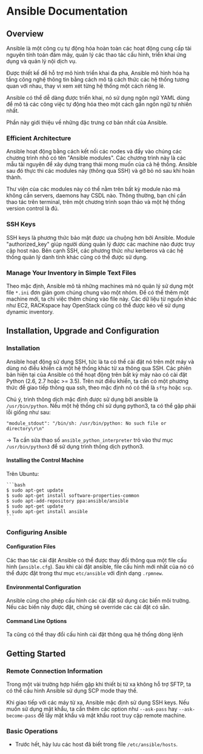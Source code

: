 # Ansible Documentation

## Overview

Ansible là một công cụ tự động hóa hoàn toàn các hoạt động cung cấp tài nguyên tính toán đám mây, quản lý các thao tác cấu hình, triển khai ứng dụng và quản lý nội dịch vụ.

Được thiết kế để hỗ trợ mô hình triển khai đa pha, Ansible mô hình hóa hạ tầng công nghệ thông tin bằng cách mô tả cách thức các hệ thống tương quan với nhau, thay vì xem xét từng hệ thống một cách riêng lẻ.

Ansible có thể dễ dàng được triển khai, nó sử dụng ngôn ngữ YAML dùng để mô tả các công việc tự động hóa theo một cách gần ngôn ngữ tự nhiên nhất.

Phần này giới thiệu về những đặc trưng cơ bản nhất của Ansible.

### Efficient Architecture

Ansible hoạt động bằng cách kết nối các nodes và đẩy vào chúng các chương trình nhỏ có tên "Ansible modules". Các chương trình này là các mẫu tài nguyên để xây dựng trạng thái mong muốn của cả hệ thống. Ansible sau đó thực thi các modules này (thông qua SSH) và gỡ bỏ nó sau khi hoàn thành.

Thư viện của các modules này có thể nằm trên bất kỳ module nào mà không cần servers, daemons hay CSDL nào. Thông thường, bạn chỉ cần thao tác trên terminal, trên một chương trình soạn thảo và một hệ thống version control là đủ.

### SSH Keys

SSH keys là phương thức bảo mật được ưa chuộng hơn bởi Ansible. Module "authorized_key" giúp người dùng quản lý được các machine nào được truy cập host nào. Bên cạnh SSH, các phương thức như kerberos và các hệ thống quản lý danh tính khác cũng có thể được sử dụng.

### Manage Your Inventory in Simple Text Files

Theo mặc định, Ansible mô tả những machines mà nó quản lý sử dụng một file `*.ini` đơn giản gom chúng chung vào một nhóm. Để có thể thêm một machine mới, ta chỉ việc thêm chúng vào file này. Các dữ liệu từ nguồn khác như EC2, RACKspace hay OpenStack cũng có thể được kéo về sử dụng dynamic inventory.

## Installation, Upgrade and Configuration

### Installation

Ansible hoạt động sử dụng SSH, tức là ta có thể cài đặt nó trên một máy và dùng nó điều khiển cả một hệ thống khác từ xa thông qua SSH. Các phiên bản hiện tại của Ansible có thể hoạt động trên bất kỳ máy nào có cài đặt Python (2.6, 2.7 hoặc >= 3.5). Trên nút điều khiển, ta cần có một phương thức để giao tiếp thông qua ssh, theo mặc định nó có thể là `sftp` hoặc `scp`.

Chú ý, trình thông dịch mặc định được sử dụng bởi ansible là `/usr/bin/python`. Nếu một hệ thống chỉ sử dụng python3, ta có thể gặp phải lỗi giống như sau:

    "module_stdout": "/bin/sh: /usr/bin/python: No such file or directory\r\n"

-> Ta cần sửa thao số `ansible_python_interpreter` trỏ vào thư mục `/usr/bin/python3` để sử dụng trình thông dịch python3.

#### Installing the Control Machine

Trên Ubuntu:

    ```bash
    $ sudo apt-get update
    $ sudo apt-get install software-properties-common
    $ sudo apt-add-repository ppa:ansible/ansible
    $ sudo apt-get update
    $ sudo apt-get install ansible
    ```
### Configuring Ansible

#### Configuration Files

Các thao tác cài đặt Ansible có thể được thay đổi thông qua một file cấu hình (`ansible.cfg`). Sau khi cài đặt ansible, file cấu hình mới nhất của nó có thể được đặt trong thư mục `etc/ansible` với định dạng `.rpmnew`.

#### Environmental Configuration

Ansible cũng cho phép cấu hình các cài đặt sử dụng các biến môi trường. Nếu các biến này được đặt, chúng sẽ override các cài đặt có sẵn.

#### Command Line Options

Ta cũng có thể thay đổi cấu hình cài đặt thông qua hệ thống dòng lệnh

## Getting Started

### Remote Connection Information

Trong một vài trường hợp hiếm gặp khi thiết bị từ xa không hỗ trợ SFTP, ta có thể cấu hình Ansible sử dụng SCP mode thay thế.

Khi giao tiếp với các máy từ xa, Ansible mặc định sử dụng SSH keys. Nếu muốn sử dụng mật khẩu, ta cần thêm các option như `--ask-pass` hay `--ask-become-pass` để lấy mật khẩu và mật khẩu root truy cập remote machine.

### Basic Operations

*   Trước hết, hãy lưu các host đã biết trong file `/etc/ansible/hosts`. 
